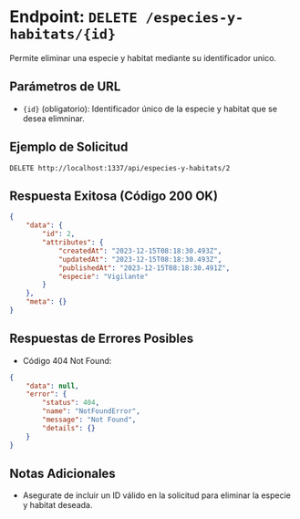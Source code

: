 # Endpoint: `DELETE /especies-y-habitats/{id}`

Permite eliminar una especie y habitat mediante su identificador unico.

## Parámetros de URL
- `{id}` (obligatorio): Identificador único de la especie y habitat que se desea elimninar.

## Ejemplo de Solicitud
```http
DELETE http://localhost:1337/api/especies-y-habitats/2
```

## Respuesta Exitosa (Código 200 OK)
```json
{
    "data": {
        "id": 2,
        "attributes": {
            "createdAt": "2023-12-15T08:18:30.493Z",
            "updatedAt": "2023-12-15T08:18:30.493Z",
            "publishedAt": "2023-12-15T08:18:30.491Z",
            "especie": "Vigilante"
        }
    },
    "meta": {}
}
```

## Respuestas de Errores Posibles
- Código 404 Not Found:

```json
{
    "data": null,
    "error": {
        "status": 404,
        "name": "NotFoundError",
        "message": "Not Found",
        "details": {}
    }
}
```

## Notas Adicionales

- Asegurate de incluir un ID válido en la solicitud para eliminar la especie y habitat deseada.
